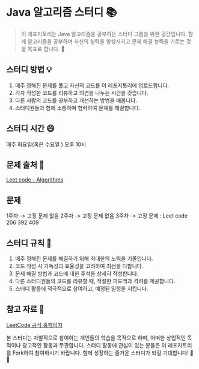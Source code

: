 # Java 알고리즘 스터디 📚

> 이 레포지토리는 Java 알고리즘을 공부하는 스터디 그룹을 위한 공간입니다. 함께 알고리즘을 공부하며 자신의 실력을 향상시키고 문제 해결 능력을 기르는 것을 목표로 합니다. 🌟

## 스터디 방법 💡

1. 매주 정해진 문제를 풀고 자신의 코드를 이 레포지토리에 업로드합니다.
2. 각자 작성한 코드를 리뷰하고 의견을 나누는 시간을 갖습니다.
3. 다른 사람의 코드를 공부하고 개선하는 방법을 배웁니다.
4. 스터디원들과 함께 소통하며 협력하여 문제를 해결합니다.
   
## 스터디 시간 :smile:
매주 화요일(혹은 수요일 ) 오후 10시 
## 문제 출처 📝
[Leet code - Algorithms](https://leetcode.com/problemset/algorithms/?difficulty=EASY&page=1)

## 문제 
1주차 -> 고정 문제 없음
2주차 -> 고정 문제 없음 
3주차 -> 고정 문제 : Leet code 206 392 409

## 스터디 규칙 📜

1. 매주 정해진 문제를 해결하기 위해 최대한의 노력을 기울입니다.
2. 코드 작성 시 가독성과 효율성을 고려하여 최선을 다합니다.
3. 문제 해결 방법과 코드에 대한 주석을 상세히 작성합니다.
4. 다른 스터디원들의 코드를 리뷰할 때, 적절한 피드백과 격려를 제공합니다.
5. 스터디 활동에 적극적으로 참여하고, 예정된 일정을 지킵니다.

## 참고 자료 📖

[LeetCode 공식 홈페이지](https://leetcode.com)

본 스터디는 자발적으로 참여하는 개인들의 학습을 목적으로 하며, 어떠한 상업적인 목적이나 광고적인 활동과 무관합니다. 스터디 활동에 관심이 있는 분들은 이 레포지토리를 Fork하여 참여하시기 바랍니다. 함께 성장하는 즐거운 스터디가 되길 기대합니다! 🚀😊
